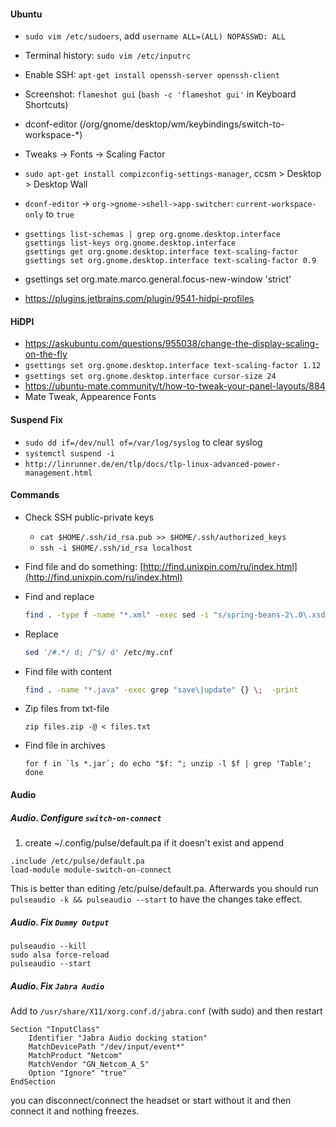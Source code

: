 #### Ubuntu
- `sudo vim /etc/sudoers`, add `username ALL=(ALL) NOPASSWD: ALL`
- Terminal history: ```sudo vim /etc/inputrc```
- Enable SSH:  ```apt-get install openssh-server openssh-client```
- Screenshot: `flameshot gui` (`bash -c 'flameshot gui'` in Keyboard Shortcuts)

- dconf-editor (/org/gnome/desktop/wm/keybindings/switch-to-workspace-*)
- Tweaks -> Fonts -> Scaling Factor
- `sudo apt-get install compizconfig-settings-manager`, ccsm > Desktop > Desktop Wall
- `dconf-editor` -> `org->gnome->shell->app-switcher`: `current-workspace-only` to `true`
- ``` 
  gsettings list-schemas | grep org.gnome.desktop.interface
  gsettings list-keys org.gnome.desktop.interface
  gsettings get org.gnome.desktop.interface text-scaling-factor
  gsettings set org.gnome.desktop.interface text-scaling-factor 0.9
  ```
- gsettings set org.mate.marco.general.focus-new-window 'strict'
- https://plugins.jetbrains.com/plugin/9541-hidpi-profiles  

#### HiDPI
- https://askubuntu.com/questions/955038/change-the-display-scaling-on-the-fly
- `gsettings set org.gnome.desktop.interface text-scaling-factor 1.12`
- `gsettings set org.gnome.desktop.interface cursor-size 24`
- https://ubuntu-mate.community/t/how-to-tweak-your-panel-layouts/884
- Mate Tweak, Appearence Fonts 

#### Suspend Fix
- `sudo dd if=/dev/null of=/var/log/syslog` to clear syslog
- `systemctl suspend -i`
- `http://linrunner.de/en/tlp/docs/tlp-linux-advanced-power-management.html`

#### Commands
- Check SSH public-private keys
    - `cat $HOME/.ssh/id_rsa.pub >> $HOME/.ssh/authorized_keys`
    - `ssh -i $HOME/.ssh/id_rsa localhost`
- Find file and do something: [http://find.unixpin.com/ru/index.html](http://find.unixpin.com/ru/index.html)
- Find and replace
    ```bash
    find . -type f -name "*.xml" -exec sed -i "s/spring-beans-2\.0\.xsd/spring-beans-3\.0\.xsd/g" {} \;
    ```
- Replace
    ```bash
    sed '/#.*/ d; /^$/ d' /etc/my.cnf
    ```
- Find file with content
    ```bash
    find . -name "*.java" -exec grep "save\|update" {} \;  -print
    ```

- Zip files from txt-file
    ```
    zip files.zip -@ < files.txt
    ```
- Find file in archives
    ```
    for f in `ls *.jar`; do echo "$f: "; unzip -l $f | grep 'Table'; done
    ```

#### Audio

##### Audio. Configure `switch-on-connect` 
1. create ~/.config/pulse/default.pa if it doesn't exist and append
```
.include /etc/pulse/default.pa
load-module module-switch-on-connect
```
This is better than editing /etc/pulse/default.pa.
Afterwards you should run ```pulseaudio -k && pulseaudio --start``` to have the changes take effect.

##### Audio. Fix `Dummy Output`
```
pulseaudio --kill
sudo alsa force-reload
pulseaudio --start
```

##### Audio. Fix `Jabra Audio`
Add to `/usr/share/X11/xorg.conf.d/jabra.conf` (with sudo) and then restart  
```
Section "InputClass"
    Identifier "Jabra Audio docking station"
    MatchDevicePath "/dev/input/event*"
    MatchProduct "Netcom"
    MatchVendor "GN_Netcom_A_S"
    Option "Ignore" "true"
EndSection
```
you can disconnect/connect the headset or start without it and then connect it and nothing freezes.
